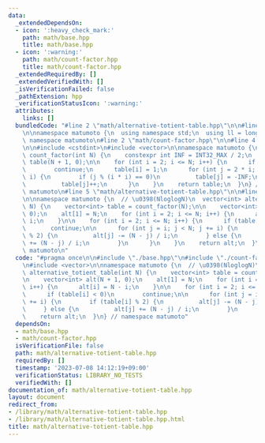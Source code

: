 ```yaml
---
data:
  _extendedDependsOn:
  - icon: ':heavy_check_mark:'
    path: math/base.hpp
    title: math/base.hpp
  - icon: ':warning:'
    path: math/count-factor.hpp
    title: math/count-factor.hpp
  _extendedRequiredBy: []
  _extendedVerifiedWith: []
  _isVerificationFailed: false
  _pathExtension: hpp
  _verificationStatusIcon: ':warning:'
  attributes:
    links: []
  bundledCode: "#line 2 \"math/alternative-totient-table.hpp\"\n\n#line 2 \"math/base.hpp\"\
    \n\nnamespace matumoto {\n  using namespace std;\n  using ll = long long;\n} //\
    \ namespace matumoto\n#line 2 \"math/count-factor.hpp\"\n\n#line 4 \"math/count-factor.hpp\"\
    \n\n#include <cstdint>\n#include <vector>\n\nnamespace matumoto {\n  vector<int>\
    \ count_factor(int N) {\n    constexpr int INF = INT32_MAX / 2;\n    vector<int>\
    \ table(N + 1, 0);\n\n    for (int i = 2; i <= N; i++) {\n      if (table[i])\n\
    \        continue;\n      table[i] = 1;\n      for (int j = 2 * i; j <= N; j +=\
    \ i) {\n        if (j % (i * i) == 0)\n          table[j] = -INF;\n        else\n\
    \          table[j]++;\n      }\n    }\n    return table;\n  }\n} // namespace\
    \ matumoto\n#line 5 \"math/alternative-totient-table.hpp\"\n\n#line 7 \"math/alternative-totient-table.hpp\"\
    \n\nnamespace matumoto {\n  // \u0398(NloglogN)\n  vector<int> alternative_totient_table(int\
    \ N) {\n    vector<int> table = count_factor(N);\n\n    vector<int> alt(N + 1,\
    \ 0);\n    alt[1] = N;\n    for (int i = 2; i <= N; i++) {\n      alt[i] = N -\
    \ i;\n    }\n\n    for (int i = 2; i <= N; i++) {\n      if (table[i] < 0)\n \
    \       continue;\n\n      for (int j = i; j < N; j += i) {\n        if (table[i]\
    \ % 2) {\n          alt[j] -= (N - j) / i;\n        } else {\n          alt[j]\
    \ += (N - j) / i;\n        }\n      }\n    }\n    return alt;\n  }\n} // namespace\
    \ matumoto\n"
  code: "#pragma once\n\n#include \"./base.hpp\"\n#include \"./count-factor.hpp\"\n\
    \n#include <vector>\n\nnamespace matumoto {\n  // \u0398(NloglogN)\n  vector<int>\
    \ alternative_totient_table(int N) {\n    vector<int> table = count_factor(N);\n\
    \n    vector<int> alt(N + 1, 0);\n    alt[1] = N;\n    for (int i = 2; i <= N;\
    \ i++) {\n      alt[i] = N - i;\n    }\n\n    for (int i = 2; i <= N; i++) {\n\
    \      if (table[i] < 0)\n        continue;\n\n      for (int j = i; j < N; j\
    \ += i) {\n        if (table[i] % 2) {\n          alt[j] -= (N - j) / i;\n   \
    \     } else {\n          alt[j] += (N - j) / i;\n        }\n      }\n    }\n\
    \    return alt;\n  }\n} // namespace matumoto"
  dependsOn:
  - math/base.hpp
  - math/count-factor.hpp
  isVerificationFile: false
  path: math/alternative-totient-table.hpp
  requiredBy: []
  timestamp: '2023-07-08 14:12:19+09:00'
  verificationStatus: LIBRARY_NO_TESTS
  verifiedWith: []
documentation_of: math/alternative-totient-table.hpp
layout: document
redirect_from:
- /library/math/alternative-totient-table.hpp
- /library/math/alternative-totient-table.hpp.html
title: math/alternative-totient-table.hpp
---
```

